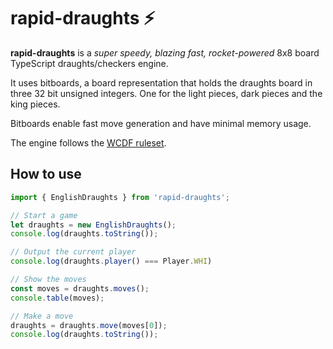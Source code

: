 # rapid-draughts ⚡

**rapid-draughts** is a *super speedy, blazing fast, rocket-powered* 8x8 board TypeScript draughts/checkers engine.

It uses bitboards, a board representation that holds the draughts board in three 32 bit unsigned integers. One for the light pieces, dark pieces and the king pieces.

Bitboards enable fast move generation and have minimal memory usage.

The engine follows the [WCDF ruleset](https://www.wcdf.net/rules.htm).

## How to use

```typescript
import { EnglishDraughts } from 'rapid-draughts';

// Start a game
let draughts = new EnglishDraughts();
console.log(draughts.toString());

// Output the current player
console.log(draughts.player() === Player.WHI)

// Show the moves
const moves = draughts.moves();
console.table(moves);

// Make a move
draughts = draughts.move(moves[0]);
console.log(draughts.toString());
```
